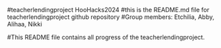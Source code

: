 #teacherlendingproject HooHacks2024
#this is the README.md file for teacherlendingproject github repository
#Group members: Etchilia, Abby, Alihaa, Nikki

#This README file contains all progress of the teacherlendingproject.
